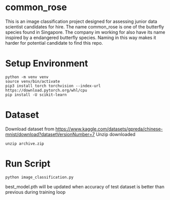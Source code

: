 # common_rose
This is an image classification project designed for assessing junior data scientist candidates for hire.
The name common_rose is one of the butterfly species found in Singapore. The company im working for also have its name inspired by a endangered butterfly species. Naming in this way makes it harder for potential candidate to find this repo.

# Setup Environment
``` shell
python -m venv venv
source venv/bin/activate
pip3 install torch torchvision --index-url https://download.pytorch.org/whl/cpu
pip install -U scikit-learn
```

# Dataset
Download dataset from
https://www.kaggle.com/datasets/gpreda/chinese-mnist/download?datasetVersionNumber=7
Unzip downloaded
``` shell
unzip archive.zip
```

# Run Script
``` shell
python image_classification.py
```
best_model.pth will be updated when accuracy of test dataset is better than previous during training loop
